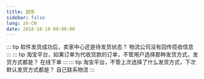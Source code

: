 ```yaml
---
title: 题库
sidebar: false
long: zh-CN
date: 2018-10-10 00:00:00
---
```

::: tip 软件发货成功后，卖家中心还是待发货状态？
物流公司没有回传揽收信息
:::
::: tip 淘宝平台，如果订单为代收货款的订单，不管用户选择那种发货方式，发货方式都是？
在线下单
:::
::: tip 淘宝平台，不管上次选择了什么发货方式，下次默认发货方式都是？
自己联系物流
:::